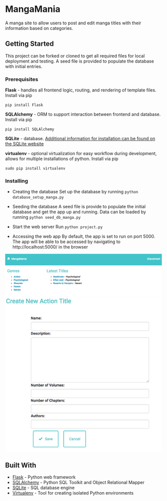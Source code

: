 # MangaMania

A manga site to allow users to post and edit manga titles with their information
based on categories.

## Getting Started

This project can be forked or cloned to get all required files for local
deployment and testing.  A seed file is provided to populate the database with
initial entries.

### Prerequisites

**Flask** - handles all frontend logic, routing, and rendering of template files. Install via pip

```
pip install Flask
```

**SQLAlchemy** - ORM to support interaction between frontend and database.
Install via pip

```
pip install SQLAlchemy
```

**SQLite** - database. [Additional information for installation can be found on the SQLite website](https://www.sqlite.org/download.html)

**virtualenv** - optional virtualization for easy workflow during development, allows for multiple installations of python. Install via pip

```
sudo pip install virtualenv
```

### Installing

* Creating the database
Set up the database by running `python database_setup_manga.py`

* Seeding the database
A seed file is provide to populate the initial database and get the app up and running. Data can be loaded by running `python seed_db_manga.py `

* Start the web server
Run `python project.py`

* Accessing the web app
By default, the app is set to run on port 5000.  The app will be able to be accessed by navigating to http://localhost:5000/ in the browser

![alt text](./README_overview.png)
![alt text](./README_crud.png)

## Built With

* [Flask](http://flask.pocoo.org/) - Python web framework
* [SQLAlchemy](https://maven.apache.org/) - Python SQL Toolkit and Object Relational Mapper
* [SQLite](https://rometools.github.io/rome/) - SQL database engine
* [Virtualenv](https://rometools.github.io/rome/) - Tool for creating isolated Python environments
